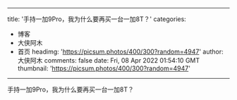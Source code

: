 
---
title: '手持一加9Pro，我为什么要再买一台一加8T？'
categories: 
 - 博客
 - 大侠阿木
 - 首页
headimg: 'https://picsum.photos/400/300?random=4947'
author: 大侠阿木
comments: false
date: Fri, 08 Apr 2022 01:54:10 GMT
thumbnail: 'https://picsum.photos/400/300?random=4947'
---

<div>   
手持一加9Pro，我为什么要再买一台一加8T？  
</div>
            